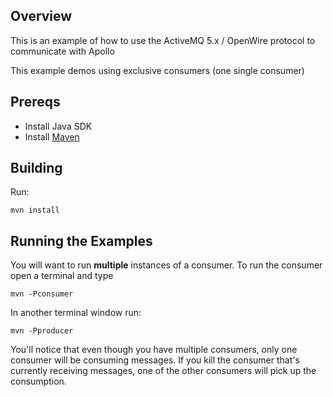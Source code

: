 ## Overview

This is an example of how to use the ActiveMQ 5.x / OpenWire protocol to communicate with Apollo

This example demos using exclusive consumers (one single consumer)

## Prereqs

- Install Java SDK
- Install [Maven](http://maven.apache.org/download.html) 

## Building

Run:

    mvn install

## Running the Examples

You will want to run **multiple** instances of a consumer. To run the consumer open a
terminal and type

    mvn -Pconsumer

In another terminal window run:

    mvn -Pproducer

You'll notice that even though you have multiple consumers, only one consumer will be consuming messages. If you
kill the consumer that's currently receiving messages, one of the other consumers will pick up the consumption.
